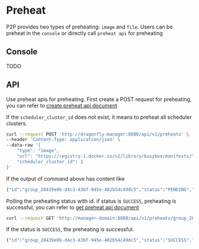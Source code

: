 # Preheat

P2P provides two types of preheating: `image` and `file`. Users can be preheat in the `console` or directly call `preheat api` for preheating

## Console

TODO

## API

Use preheat apis for preheating. First create a POST request for preheating, you can refer to [create preheat api document](../../api/api.md#create-preheat)

If the `scheduler_cluster_id` does not exist, it means to preheat all scheduler clusters.

```bash
curl --request POST 'http://dragonfly-manager:8080/api/v1/preheats' \
--header 'Content-Type: application/json' \
--data-raw '{
    "type": "image",
    "url": "https://registry-1.docker.io/v2/library/busybox/manifests/latest",
    "scheduler_cluster_id": 1
}'
```

If the output of command above has content like

```bash
{"id":"group_28439e0b-d4c3-43bf-945e-482b54c49dc5","status":"PENDING","create_at":"2021-10-09T11:54:50.6182794Z"}
```

Polling the preheating status with id. if status is `SUCCESS`, preheating is successful, you can refer to [get preheat api document](../../api/api.md#get-preheat)

```bash
curl --request GET 'http://manager-domain:8080/api/v1/preheats/group_28439e0b-d4c3-43bf-945e-482b54c49dc5'
```

If the status is `SUCCESS`, the preheating is successful.

```bash
{"id":"group_28439e0b-d4c3-43bf-945e-482b54c49dc5","status":"SUCCESS","create_at":"2021-10-09T11:54:50.5712334Z"}
```
